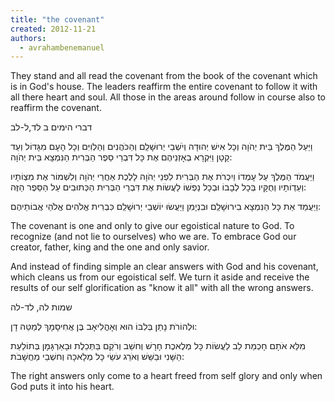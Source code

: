 ```yaml
---
title: "the covenant"
created: 2012-11-21
authors: 
  - avrahambenemanuel
---
```


They stand and all read the covenant from the book of the covenant which is in God's house. The leaders reaffirm the entire covenant to follow it with all there heart and soul. All those in the areas around follow in course also to reaffirm the covenant.

דברי הימים ב לד,ל-לב

וַיַּעַל הַמֶּלֶךְ בֵּית יְהֹוָה וְכָל אִישׁ יְהוּדָה וְיֹשְׁבֵי יְרוּשָׁלִַם וְהַכֹּהֲנִים וְהַלְוִיִּם וְכָל הָעָם מִגָּדוֹל וְעַד קָטָן וַיִּקְרָא בְאָזְנֵיהֶם אֶת כָּל דִּבְרֵי סֵפֶר הַבְּרִית הַנִּמְצָא בֵּית יְהֹוָה:

וַיַּעֲמֹד הַמֶּלֶךְ עַל עָמְדוֹ וַיִכְרֹת אֶת הַבְּרִית לִפְנֵי יְהֹוָה לָלֶכֶת אַחֲרֵי יְהֹוָה וְלִשְׁמוֹר אֶת מִצְוֹתָיו וְעֵדְוֹתָיו וְחֻקָּיו בְּכָל לְבָבוֹ וּבְכָל נַפְשׁוֹ לַעֲשׂוֹת אֶת דִּבְרֵי הַבְּרִית הַכְּתוּבִים עַל הַסֵּפֶר הַזֶּה:

וַיַּעֲמֵד אֵת כָּל הַנִּמְצָא בִירוּשָׁלִַם וּבִנְיָמִן וַיַּעֲשׂוּ יוֹשְׁבֵי יְרוּשָׁלִַם כִּבְרִית אֱלֹהִים אֱלֹהֵי אֲבוֹתֵיהֶם:

The covenant is one and only to give our egoistical nature to God. To recognize (and not lie to ourselves) who we are. To embrace God our creator, father, king and the one and only savior.

And instead of finding simple an clear answers with God and his covenant, which cleans us from our egoistical self. We turn it aside and receive the results of our self glorification as "know it all" with all the wrong answers.

שמות לה, לד-לה

וּלְהוֹרֹת נָתַן בְּלִבּוֹ הוּא וְאָהֳלִיאָב בֶּן אֲחִיסָמָךְ לְמַטֵּה דָן:

מִלֵּא אֹתָם חָכְמַת לֵב לַעֲשׂוֹת כָּל מְלֶאכֶת חָרָשׁ וְחשֵׁב וְרֹקֵם בַּתְּכֵלֶת וּבָאַרְגָּמָן בְּתוֹלַעַת הַשָּׁנִי וּבַשֵּׁשׁ וְאֹרֵג עֹשֵׂי כָּל מְלָאכָה וְחשְׁבֵי מַחֲשָׁבֹת:

The right answers only come to a heart freed from self glory and only when God puts it into his heart.
